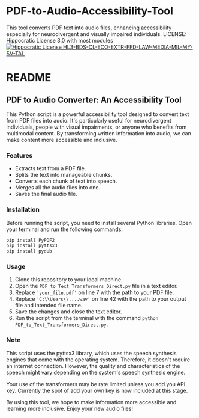 # PDF-to-Audio-Accessibility-Tool
This tool converts PDF text into audio files, enhancing accessibility especially for neurodivergent and visually impaired individuals.
LICENSE: Hippocratic License 3.0 with most modules
[![Hippocratic License HL3-BDS-CL-ECO-EXTR-FFD-LAW-MEDIA-MIL-MY-SV-TAL](https://img.shields.io/static/v1?label=Hippocratic%20License&message=HL3-BDS-CL-ECO-EXTR-FFD-LAW-MEDIA-MIL-MY-SV-TAL&labelColor=5e2751&color=bc8c3d)](https://firstdonoharm.dev/version/3/0/bds-cl-eco-extr-ffd-law-media-mil-my-sv-tal.html)

# README

## PDF to Audio Converter: An Accessibility Tool

This Python script is a powerful accessibility tool designed to convert text from PDF files into audio. It's particularly useful for neurodivergent individuals, people with visual impairments, or anyone who benefits from multimodal content. By transforming written information into audio, we can make content more accessible and inclusive.

### Features

- Extracts text from a PDF file.
- Splits the text into manageable chunks.
- Converts each chunk of text into speech.
- Merges all the audio files into one.
- Saves the final audio file.

### Installation

Before running the script, you need to install several Python libraries. Open your terminal and run the following commands:

```bash
pip install PyPDF2
pip install pyttsx3
pip install pydub
```

### Usage

1. Clone this repository to your local machine.
2. Open the `PDF_to_Text_Transformers_Direct.py` file in a text editor.
3. Replace `'your_file.pdf'` on line 7 with the path to your PDF file.
4. Replace `'C:\\Users\\....wav'` on line 42 with the path to your output file and intended file name.
5. Save the changes and close the text editor.
6. Run the script from the terminal with the command `python PDF_to_Text_Transformers_Direct.py`.

### Note

This script uses the pyttsx3 library, which uses the speech synthesis engines that come with the operating system. Therefore, it doesn't require an internet connection. However, the quality and characteristics of the speech might vary depending on the system's speech synthesis engine.

Your use of the transformers may be rate limited unless you add you API key. Currently the spot of add your own key is now included at this stage.

By using this tool, we hope to make information more accessible and learning more inclusive. Enjoy your new audio files!
